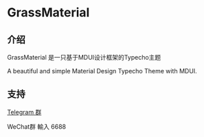 # GrassMaterial

## 介绍 
GrassMaterial 是一只基于MDUI设计框架的Typecho主题

A beautiful and simple Material Design Typecho Theme with MDUI.

## 支持
[Telegram 群](https://t.me/GrassMaterial)

WeChat群 輸入 6688
